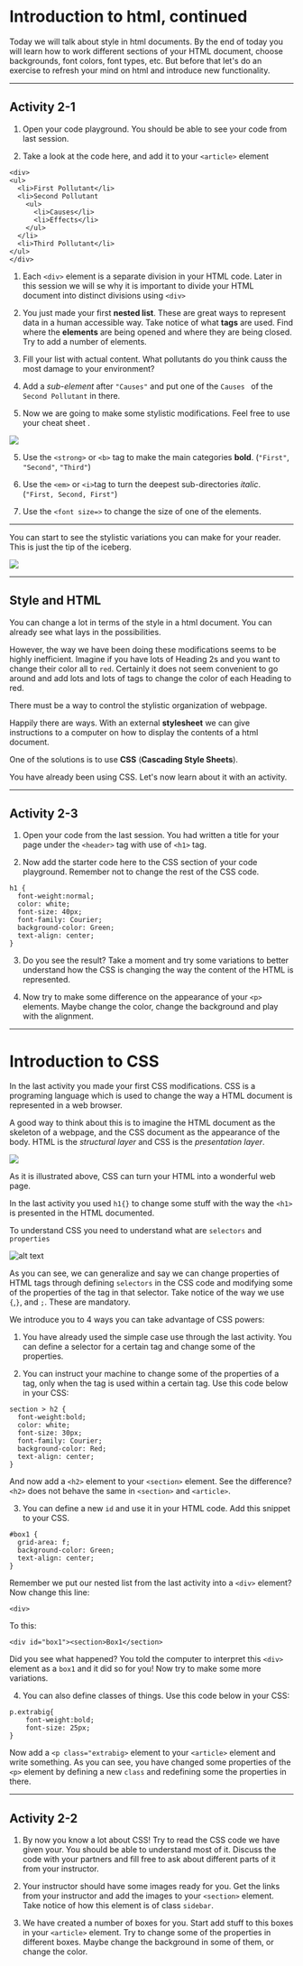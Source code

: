# Introduction to html, continued

Today we will talk about style in html documents. By the end of today you will learn how to work different sections of your HTML document, choose backgrounds, font colors, font types, etc. But before that let's do an exercise to refresh your mind on html and introduce new functionality.

---
## Activity 2-1

1. Open your code playground. You should be able to see your code from last session. 

2. Take a look at the code here, and add it to your `<article>` element

```
<div>
<ul>
  <li>First Pollutant</li>
  <li>Second Pollutant
    <ul>
      <li>Causes</li>
      <li>Effects</li>
    </ul>
  </li>
  <li>Third Pollutant</li>
</ul>
</div>
```

1. Each `<div>` element is a separate division in your HTML code. Later in this session we will se why it is important to divide your HTML document into distinct divisions using `<div>`

3. You just made your first **nested list**. These are great ways to represent data in a human accessible way. Take notice of what **tags** are used. Find where the **elements** are being opened and where they are being closed. Try to add a number of elements. 

4. Fill your list with actual content. What pollutants do you think causs the most damage to your environment?

3. Add a *sub-element* after `"Causes"` and put one of the `Causes ` of the `Second Pollutant` in there.

4. Now we are going to make some stylistic modifications. Feel free to use your cheat sheet .

![](./Images/tags.jpg)

5. Use the `<strong>` or `<b>` tag to make the main categories **bold**. (`"First"`, `"Second"`, `"Third"`)

6. Use the `<em>` or `<i>`tag to turn the deepest sub-directories *italic*. (`"First, Second, First"`)

7. Use the `<font size=>` to change the size of one of the elements.


---

You can start to see the stylistic variations you can make for your reader. This is just the tip of the iceberg.

![](./Images/html-meme.jpg)

---

## Style and HTML

You can change a lot in terms of the style in a html document. You can already see what lays in the possibilities.

However, the way we have been doing these modifications seems to be highly inefficient. Imagine if you have lots of Heading 2s and you want to change their color all to `red`. Certainly it does not seem convenient to go around and add lots and lots of tags to change the color of each Heading to red.

There must be a way to control the stylistic organization of webpage.

Happily there are ways. With an external **stylesheet** we can give instructions to a computer on how to display the contents of a html document. 

One of the solutions is to use **CSS** (**Cascading Style Sheets**). 

You have already been using CSS. Let's now learn about it with an activity.

---

## Activity 2-3

1. Open your code from the last session. You had written a title for your page under the `<header>` tag with use of `<h1>` tag.

2. Now add the starter code here to the CSS section of your code playground. Remember not to change the rest of the CSS code.

```
h1 {
  font-weight:normal;
  color: white;
  font-size: 40px;
  font-family: Courier;
  background-color: Green;
  text-align: center;
}
```

3. Do you see the result? Take a moment and try some variations to better understand how the CSS is changing the way the content of the HTML is represented.

4. Now try to make some difference on the appearance of your `<p>` elements. Maybe change the color, change the background and play with the alignment.

---


# Introduction to CSS

In the last activity you made your first CSS modifications. CSS is a programing language which is used to change the way a HTML document is represented in a web browser.

A good way to think about this is to imagine the HTML document as the skeleton of a webpage, and the CSS document as the appearance of the body. HTML is the *structural layer* and CSS is the *presentation layer*.

![](./Images/html-css.png)

As it is illustrated above, CSS can turn your HTML into a wonderful web page.

In the last activity you used `h1{}` to change some stuff with the way the `<h1>` is presented in the HTML documented. 

To understand CSS you need to understand what are `selectors` and `properties`

![alt text](./Images/css-syntax.jpg)

As you can see, we can generalize and say we can change properties of HTML tags through defining `selectors` in the CSS code and modifying some of the properties of the tag in that selector.
Take notice of the way we use `{`,`}`, and `;`. These are mandatory.

We introduce you to 4 ways you can take advantage of CSS powers:


1. You have already used the simple case use through the last activity. You can define a selector for a certain tag and change some of the properties. 

2. You can instruct your machine to change some of the properties of a tag, only when the tag is used within a certain tag. Use this code below in your CSS:

```
section > h2 {
  font-weight:bold;
  color: white;
  font-size: 30px;
  font-family: Courier;
  background-color: Red;
  text-align: center;
}
```

And now add a `<h2>` element to your `<section>` element. See the difference? `<h2>` does not behave the same in `<section>` and `<article>`.

3. You can define a new `id` and use it in your HTML code. Add this snippet to your CSS.

```
#box1 {
  grid-area: f;
  background-color: Green;
  text-align: center;
}
```
Remember we put our nested list from the last activity into a `<div>` element?
Now change this line:

```
<div>
```

To this:

```
<div id="box1"><section>Box1</section>
```

Did you see what happened? 
You told the computer to interpret this `<div>` element as a `box1` and it did so for you! Now try to make some more variations. 

4. You can also define classes of things. Use this code below in your CSS:

```
p.extrabig{
    font-weight:bold;
    font-size: 25px;
}
```

Now add a `<p class="extrabig>` element to your `<article>` element and write something. As you can see, you have changed some properties of the `<p>` element by defining a new `class` and redefining some the properties in there. 


---

## Activity 2-2

1. By now you know a lot about CSS! Try to read the CSS code we have given your. You should be able to understand most of it. Discuss the code with your partners and fill free to ask about different parts of it from your instructor. 


2. Your instructor should have some images ready for you. Get the links from your instructor and add the images to your `<section>` element. Take notice of how this element is of class `sidebar`.

3. We have created a number of boxes for you. Start add stuff to this boxes in your `<article>` element. Try to change some of the properties in different boxes. Maybe change the background in some of them, or change the color. 

